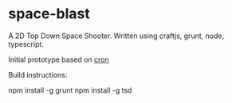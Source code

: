 space-blast
===========

A 2D Top Down Space Shooter. 
Written using craftjs, grunt, node, typescript.

Initial prototype based on [cron](http://blackscorp.github.io/cron/)

Build instructions:

npm install -g grunt
npm install -g tsd